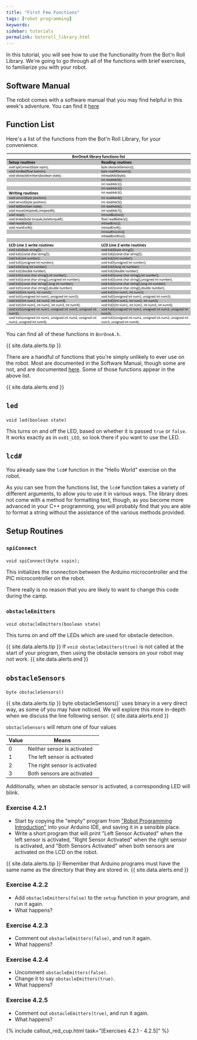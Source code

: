 ```yaml
---
title: "First Few Functions"
tags: [robot programming]
keywords:
sidebar: tutorials
permalink: botnroll_library.html
---
```


In this tutorial, you will see how to use the functionality from the Bot'n Roll Library. We're going to go through all of the functions with brief exercises, to familiarize you with your robot.

## Software Manual
The robot comes with a software manual that you may find helpful in this week's adventure. You can find it [here](forms/software_manual.pdf)

## Function List

Here's a list of the functions from the Bot'n Roll Library, for your convenience.

![Bot'n Roll Functions](images/software_function_list.png)

You can find all of these functions in `BnrOneA.h`.

{{ site.data.alerts.tip }}

There are a handful of functions that you're simply unlikely to ever use on the robot. Most are documented in the Software Manual, though some are not, and are documented <a href="/less_used_functions.html">here</a>. Some of those functions appear in the above list.

{{ site.data.alerts.end }}

## `led`

`void led(boolean state)`

This turns on and off the LED, based on whether it is passed `true` or `false`. It works exactly as in `ex01_LED`, so look there if you want to use the LED.

## `lcd#`

You already saw the `lcd#` function in the "Hello World" exercise on the robot.

As you can see from the functions list, the `lcd#` function takes a variety of different arguments, to allow you to use it in various ways. The library does not come with a method for formatting text, though, as you become more advanced in your C++ programming, you will probably find that you are able to format a string without the assistance of the various methods provided.

## Setup Routines

### `spiConnect`

`void spiConnect(byte sspin);`

This initializes the connection between the Arduino microcontroller and the PIC microcontroller on the robot.

There really is no reason that you are likely to want to change this code during the camp.

### `obstacleEmitters`

`void obstacleEmitters(boolean state)`

This turns on and off the LEDs which are used for obstacle detection.

{{ site.data.alerts.tip }}
If `void obstacleEmitters(true)` is not called at the start of your program, then using the obstacle sensors on your robot may not work.
{{ site.data.alerts.end }}

## `obstacleSensors`

`byte obstacleSensors()`

{{ site.data.alerts.tip }}
byte obstacleSensors()` uses binary in a very direct way, as some of you may have noticed. We will explore this more in-depth when we discuss the line following sensor.
{{ site.data.alerts.end }}

`obstacleSensors` will return one of four values

Value    | Means
--------|-------------
0	| Neither sensor is activated
1	| The left sensor is activated
2	| The right sensor is activated
3	| Both sensors are activated

Additionally, when an obstacle sensor is activated, a corresponding LED will blink.

### Exercise 4.2.1

- Start by copying the "empty" program from ["Robot Programming Introduction"](/robot_programming_introduction.html) into your Arduino IDE, and saving it in a sensible place.
- Write a short program that will print "Left Sensor Activated" when the left sensor is activated, "Right Sensor Activated" when the right sensor is activated, and "Both Sensors Activated" when both sensors are activated on the LCD on the robot.

{{ site.data.alerts.tip }}
Remember that Arduino programs must have the same name as the directory that they are stored in.
{{ site.data.alerts.end }}

### Exercise 4.2.2
- Add `obstacleEmitters(false)` to the `setup` function in your program, and run it again.
- What happens?

### Exercise 4.2.3
- Comment out `obstacleEmitters(false)`, and run it again.
- What happens?

### Exercise 4.2.4
- Uncomment `obstacleEmitters(false)`.
- Change it to say `obstacleEmitters(true)`.
- What happens?

### Exercise 4.2.5
- Comment out `obstacleEmitters(true)`, and run it again.
- What happens?

{% include callout_red_cup.html task="[Exercises 4.2.1 - 4.2.5]" %}
